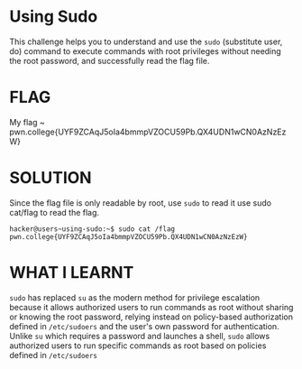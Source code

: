 
# Using Sudo

This challenge helps you to  understand and use the `sudo` (substitute user, do) command to execute commands with root privileges without needing the root password, and successfully read the flag file.

# FLAG

My flag ~ pwn.college{UYF9ZCAqJ5oIa4bmmpVZOCU59Pb.QX4UDN1wCN0AzNzEzW}


# SOLUTION

Since the flag file is only readable by root, use `sudo` to read it use sudo cat/flag to read the flag.

```
hacker@users~using-sudo:~$ sudo cat /flag
pwn.college{UYF9ZCAqJ5oIa4bmmpVZOCU59Pb.QX4UDN1wCN0AzNzEzW}
```


# WHAT I LEARNT

`sudo` has replaced `su` as the modern method for privilege escalation because it allows authorized users to run commands as root without sharing or knowing the root password, relying instead on policy-based authorization defined in `/etc/sudoers` and the user's own password for authentication.
Unlike `su` which requires a password and launches a shell, `sudo` allows authorized users to run specific commands as root based on policies defined in `/etc/sudoers`
